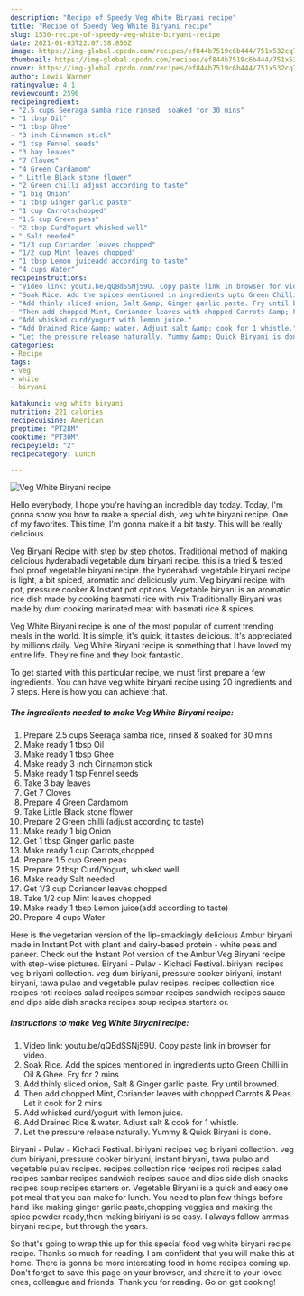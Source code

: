 ```yaml
---
description: "Recipe of Speedy Veg White Biryani recipe"
title: "Recipe of Speedy Veg White Biryani recipe"
slug: 1530-recipe-of-speedy-veg-white-biryani-recipe
date: 2021-01-03T22:07:58.856Z
image: https://img-global.cpcdn.com/recipes/ef844b7519c6b444/751x532cq70/veg-white-biryani-recipe-recipe-main-photo.jpg
thumbnail: https://img-global.cpcdn.com/recipes/ef844b7519c6b444/751x532cq70/veg-white-biryani-recipe-recipe-main-photo.jpg
cover: https://img-global.cpcdn.com/recipes/ef844b7519c6b444/751x532cq70/veg-white-biryani-recipe-recipe-main-photo.jpg
author: Lewis Warner
ratingvalue: 4.1
reviewcount: 2596
recipeingredient:
- "2.5 cups Seeraga samba rice rinsed  soaked for 30 mins"
- "1 tbsp Oil"
- "1 tbsp Ghee"
- "3 inch Cinnamon stick"
- "1 tsp Fennel seeds"
- "3 bay leaves"
- "7 Cloves"
- "4 Green Cardamom"
- " Little Black stone flower"
- "2 Green chilli adjust according to taste"
- "1 big Onion"
- "1 tbsp Ginger garlic paste"
- "1 cup Carrotschopped"
- "1.5 cup Green peas"
- "2 tbsp CurdYogurt whisked well"
- " Salt needed"
- "1/3 cup Coriander leaves chopped"
- "1/2 cup Mint leaves chopped"
- "1 tbsp Lemon juiceadd according to taste"
- "4 cups Water"
recipeinstructions:
- "Video link: youtu.be/qQBdSSNj59U. Copy paste link in browser for video."
- "Soak Rice. Add the spices mentioned in ingredients upto Green Chilli in Oil &amp; Ghee. Fry for 2 mins"
- "Add thinly sliced onion, Salt &amp; Ginger garlic paste. Fry until browned."
- "Then add chopped Mint, Coriander leaves with chopped Carrots &amp; Peas. Let it cook for 2 mins"
- "Add whisked curd/yogurt with lemon juice."
- "Add Drained Rice &amp; water. Adjust salt &amp; cook for 1 whistle."
- "Let the pressure release naturally. Yummy &amp; Quick Biryani is done."
categories:
- Recipe
tags:
- veg
- white
- biryani

katakunci: veg white biryani 
nutrition: 221 calories
recipecuisine: American
preptime: "PT28M"
cooktime: "PT30M"
recipeyield: "2"
recipecategory: Lunch

---
```



![Veg White Biryani recipe](https://img-global.cpcdn.com/recipes/ef844b7519c6b444/751x532cq70/veg-white-biryani-recipe-recipe-main-photo.jpg)

Hello everybody, I hope you're having an incredible day today. Today, I'm gonna show you how to make a special dish, veg white biryani recipe. One of my favorites. This time, I'm gonna make it a bit tasty. This will be really delicious.

Veg Biryani Recipe with step by step photos. Traditional method of making delicious hyderabadi vegetable dum biryani recipe. this is a tried &amp; tested fool proof vegetable biryani recipe. the hyderabadi vegetable biryani recipe is light, a bit spiced, aromatic and deliciously yum. Veg biryani recipe with pot, pressure cooker &amp; Instant pot options. Vegetable biryani is an aromatic rice dish made by cooking basmati rice with mix Traditionally Biryani was made by dum cooking marinated meat with basmati rice &amp; spices.

Veg White Biryani recipe is one of the most popular of current trending meals in the world. It is simple, it's quick, it tastes delicious. It's appreciated by millions daily. Veg White Biryani recipe is something that I have loved my entire life. They're fine and they look fantastic.


To get started with this particular recipe, we must first prepare a few ingredients. You can have veg white biryani recipe using 20 ingredients and 7 steps. Here is how you can achieve that.

<!--inarticleads1-->

##### The ingredients needed to make Veg White Biryani recipe:

1. Prepare 2.5 cups Seeraga samba rice, rinsed &amp; soaked for 30 mins
1. Make ready 1 tbsp Oil
1. Make ready 1 tbsp Ghee
1. Make ready 3 inch Cinnamon stick
1. Make ready 1 tsp Fennel seeds
1. Take 3 bay leaves
1. Get 7 Cloves
1. Prepare 4 Green Cardamom
1. Take  Little Black stone flower
1. Prepare 2 Green chilli (adjust according to taste)
1. Make ready 1 big Onion
1. Get 1 tbsp Ginger garlic paste
1. Make ready 1 cup Carrots,chopped
1. Prepare 1.5 cup Green peas
1. Prepare 2 tbsp Curd/Yogurt, whisked well
1. Make ready  Salt needed
1. Get 1/3 cup Coriander leaves chopped
1. Take 1/2 cup Mint leaves chopped
1. Make ready 1 tbsp Lemon juice(add according to taste)
1. Prepare 4 cups Water


Here is the vegetarian version of the lip-smackingly delicious Ambur biryani made in Instant Pot with plant and dairy-based protein - white peas and paneer. Check out the Instant Pot version of the Ambur Veg Biryani recipe with step-wise pictures. Biryani - Pulav - Kichadi Festival..biriyani recipes veg biriyani collection. veg dum biriyani, pressure cooker biriyani, instant biryani, tawa pulao and vegetable pulav recipes. recipes collection rice recipes roti recipes salad recipes sambar recipes sandwich recipes sauce and dips side dish snacks recipes soup recipes starters or. 

<!--inarticleads2-->

##### Instructions to make Veg White Biryani recipe:

1. Video link: youtu.be/qQBdSSNj59U. Copy paste link in browser for video.
1. Soak Rice. Add the spices mentioned in ingredients upto Green Chilli in Oil &amp; Ghee. Fry for 2 mins
1. Add thinly sliced onion, Salt &amp; Ginger garlic paste. Fry until browned.
1. Then add chopped Mint, Coriander leaves with chopped Carrots &amp; Peas. Let it cook for 2 mins
1. Add whisked curd/yogurt with lemon juice.
1. Add Drained Rice &amp; water. Adjust salt &amp; cook for 1 whistle.
1. Let the pressure release naturally. Yummy &amp; Quick Biryani is done.


Biryani - Pulav - Kichadi Festival..biriyani recipes veg biriyani collection. veg dum biriyani, pressure cooker biriyani, instant biryani, tawa pulao and vegetable pulav recipes. recipes collection rice recipes roti recipes salad recipes sambar recipes sandwich recipes sauce and dips side dish snacks recipes soup recipes starters or. Vegetable Biryani is a quick and easy one pot meal that you can make for lunch. You need to plan few things before hand like making ginger garlic paste,chopping veggies and making the spice powder ready,then making biriyani is so easy. I always follow ammas biryani recipe, but through the years. 

So that's going to wrap this up for this special food veg white biryani recipe recipe. Thanks so much for reading. I am confident that you will make this at home. There is gonna be more interesting food in home recipes coming up. Don't forget to save this page on your browser, and share it to your loved ones, colleague and friends. Thank you for reading. Go on get cooking!
